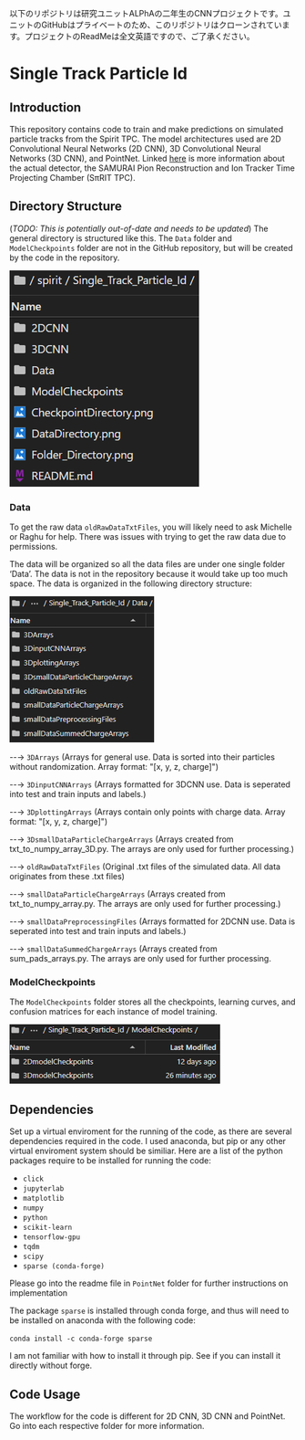 以下のリポジトリは研究ユニットALPhAの二年生のCNNプロジェクトです。ユニットのGitHubはプライベートのため、このリポジトリはクローンされています。プロジェクトのReadMeは全文英語ですので、ご了承ください。
 <br />
 
# Single Track Particle Id
## Introduction
This repository contains code to train and make predictions on simulated particle tracks from the Spirit TPC. The model architectures used are 2D Convolutional Neural Networks (2D CNN), 3D Convolutional Neural Networks (3D CNN), and PointNet. Linked [here](https://groups.nscl.msu.edu/hira/cosmic/SpiritTPC.html) is more information about the actual detector, the SAMURAI Pion Reconstruction and Ion Tracker Time Projecting Chamber (SπRIT TPC). 

## Directory Structure
(_TODO: This is potentially out-of-date and needs to be updated_)
The general directory is structured like this. The `Data` folder and `ModelCheckpoints` folder are not in the GitHub repository, but will be created by the code in the repository.

![Folder Directory](Folder_Directory.png)

### Data
To get the raw data `oldRawDataTxtFiles`, you will likely need to ask Michelle or Raghu for help. There was issues with trying to get the raw data due to permissions.

The data will be organized so all the data files are under one single folder ‘Data’. The data is not in the repository because it would take up too much space. The data is organized in the following directory structure:

![Data Directory](DataDirectory.png)

--→ `3DArrays` (Arrays for general use. Data is sorted into their particles without randomization. Array format: "[x, y, z, charge]")

--→ `3DinputCNNArrays` (Arrays formatted for 3DCNN use. Data is seperated into test and train inputs and labels.)

--→ `3DplottingArrays` (Arrays contain only points with charge data. Array format: "[x, y, z, charge]")

--→ `3DsmallDataParticleChargeArrays` (Arrays created from txt_to_numpy_array_3D.py. The arrays are only used for further processing.)

--→ `oldRawDataTxtFiles` (Original .txt files of the simulated data. All data originates from these .txt files)

--→ `smallDataParticleChargeArrays` (Arrays created from txt_to_numpy_array.py. The arrays are only used for further processing.)

--→ `smallDataPreprocessingFiles` (Arrays formatted for 2DCNN use. Data is seperated into test and train inputs and labels.)

--→ `smallDataSummedChargeArrays` (Arrays created from sum_pads_arrays.py. The arrays are only used for further processing.

### ModelCheckpoints
The `ModelCheckpoints` folder stores all the checkpoints, learning curves, and confusion matrices for each instance of model training.

![Checkpoint Directory](CheckpointDirectory.png)

## Dependencies
Set up a virtual enviroment for the running of the code, as there are several dependencies required in the code. I used anaconda, but pip or any other virtual enviroment system should be similiar. Here are a list of the python packages require to be installed for running the code:

- `click`
- `jupyterlab`
- `matplotlib`
- `numpy`
- `python`
- `scikit-learn`
- `tensorflow-gpu`
- `tqdm`
- `scipy`
- `sparse (conda-forge)`

Please go into the readme file in `PointNet` folder for further instructions on implementation

The package `sparse` is installed through conda forge, and thus will need to be installed on anaconda with the following code:

```conda install -c conda-forge sparse```

I am not familiar with how to install it through pip. See if you can install it directly without forge.

## Code Usage
The workflow for the code is different for 2D CNN, 3D CNN and PointNet. Go into each respective folder for more information.
